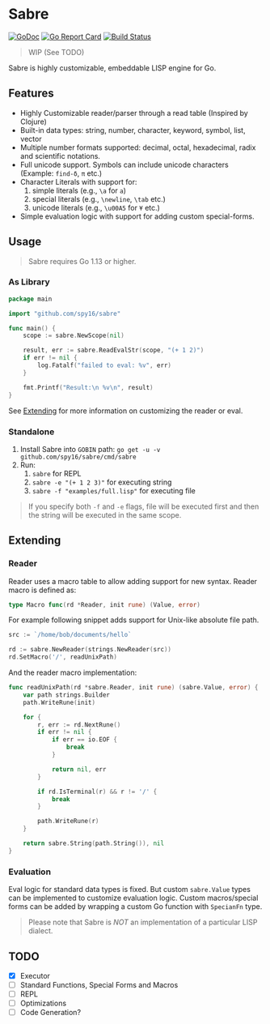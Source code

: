 # Sabre

[![GoDoc](https://godoc.org/github.com/spy16/sabre?status.svg)](https://godoc.org/github.com/spy16/sabre) [![Go Report Card](https://goreportcard.com/badge/github.com/spy16/sabre)](https://goreportcard.com/report/github.com/spy16/sabre) [![Build Status](https://travis-ci.org/spy16/sabre.svg?branch=master)](https://travis-ci.org/spy16/sabre)

> WIP (See TODO)

Sabre is highly customizable, embeddable LISP engine for Go.

## Features

* Highly Customizable reader/parser through a read table (Inspired by Clojure)
* Built-in data types: string, number, character, keyword, symbol, list, vector
* Multiple number formats supported: decimal, octal, hexadecimal, radix and scientific notations.
* Full unicode support. Symbols can include unicode characters (Example: `find-δ`, `π` etc.)
* Character Literals with support for:
  1. simple literals  (e.g., `\a` for `a`)
  2. special literals (e.g., `\newline`, `\tab` etc.)
  3. unicode literals (e.g., `\u00A5` for `¥` etc.)
* Simple evaluation logic with support for adding custom special-forms.

## Usage

> Sabre requires Go 1.13 or higher.

### As Library

```go
package main

import "github.com/spy16/sabre"

func main() {
    scope := sabre.NewScope(nil)

    result, err := sabre.ReadEvalStr(scope, "(+ 1 2)")
    if err != nil {
        log.Fatalf("failed to eval: %v", err)
    }

    fmt.Printf("Result:\n %v\n", result)
}
```

See [Extending](#extending) for more information on customizing the reader or eval.

### Standalone

1. Install Sabre into `GOBIN` path: `go get -u -v github.com/spy16/sabre/cmd/sabre`
2. Run:
   1. `sabre` for REPL
   2. `sabre -e "(+ 1 2 3)"` for executing string
   3. `sabre -f "examples/full.lisp"` for executing file

> If you specify both `-f` and `-e` flags, file will be executed first and then the
> string will be executed in the same scope.

## Extending

### Reader

Reader uses a macro table to allow adding support for new syntax. Reader macro is defined
as:

```go
type Macro func(rd *Reader, init rune) (Value, error)
```

For example following snippet adds support for Unix-like absolute file path.

```go
src := `/home/bob/documents/hello`

rd := sabre.NewReader(strings.NewReader(src))
rd.SetMacro('/', readUnixPath)
```

And the reader macro implementation:

```go
func readUnixPath(rd *sabre.Reader, init rune) (sabre.Value, error) {
    var path strings.Builder
    path.WriteRune(init)

    for {
        r, err := rd.NextRune()
        if err != nil {
            if err == io.EOF {
                break
            }

            return nil, err
        }

        if rd.IsTerminal(r) && r != '/' {
            break
        }

        path.WriteRune(r)
    }

    return sabre.String(path.String()), nil
}
```

### Evaluation

Eval logic for standard data types is fixed. But custom `sabre.Value` types can be
implemented to customize evaluation logic. Custom macros/special forms can be added
by wrapping a custom Go function with `SpecianFn` type.

> Please note that Sabre is _NOT_ an implementation of a particular LISP dialect.

## TODO

* [x] Executor
* [ ] Standard Functions, Special Forms and Macros
* [ ] REPL
* [ ] Optimizations
* [ ] Code Generation?
